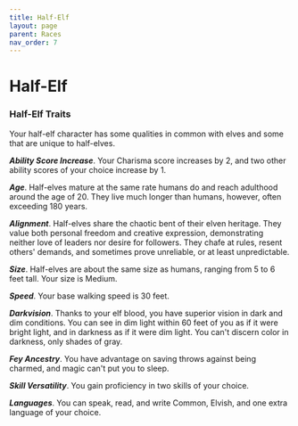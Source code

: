 ```yaml
---
title: Half-Elf
layout: page
parent: Races
nav_order: 7
---
```


# Half-Elf

### Half-Elf Traits

Your half-elf character has some qualities in common with elves and some that are unique to half-elves.

**_Ability Score Increase_**. Your Charisma score increases by 2, and two other ability scores of your choice increase by 1.

**_Age_**. Half-elves mature at the same rate humans do and reach adulthood around the age of 20. They live much longer than humans, however, often exceeding 180 years.

**_Alignment_**. Half-elves share the chaotic bent of their elven heritage. They value both personal freedom and creative expression, demonstrating neither love of leaders nor desire for followers. They chafe at rules, resent others' demands, and sometimes prove unreliable, or at least unpredictable.

**_Size_**. Half-elves are about the same size as humans, ranging from 5 to 6 feet tall. Your size is Medium.

**_Speed_**. Your base walking speed is 30 feet.

**_Darkvision_**. Thanks to your elf blood, you have superior vision in dark and dim conditions. You can see in dim light within 60 feet of you as if it were bright light, and in darkness as if it were dim light. You can't discern color in darkness, only shades of gray.

**_Fey Ancestry_**. You have advantage on saving throws against being charmed, and magic can't put you to sleep.

**_Skill Versatility_**. You gain proficiency in two skills of your choice.

**_Languages_**. You can speak, read, and write Common, Elvish, and one extra language of your choice.
